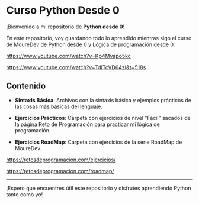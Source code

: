 # Curso Python Desde 0

¡Bienvenido a mi repositorio de **Python desde 0**!

En este repositorio, voy guardando todo lo aprendido mientras sigo el curso de MoureDev de Python desde 0 y Lógica de programación desde 0.

https://www.youtube.com/watch?v=Kp4Mvapo5kc

https://www.youtube.com/watch?v=TdITcVD64zI&t=518s

## Contenido

- **Sintaxis Básica**: Archivos con la sintaxis básica y ejemplos prácticos de las cosas más básicas del lenguaje.
- **Ejercicios Prácticos**: Carpeta con ejercicios de nivel "Fácil" sacados de la página Reto de Programación para practicar mi lógica de programación.
  
- **Ejercicios RoadMap**: Carpeta con ejercicios de la serie RoadMap de MoureDev.

https://retosdeprogramacion.com/ejercicios/

https://retosdeprogramacion.com/roadmap/

---

¡Espero que encuentres útil este repositorio y disfrutes aprendiendo Python tanto como yo!

